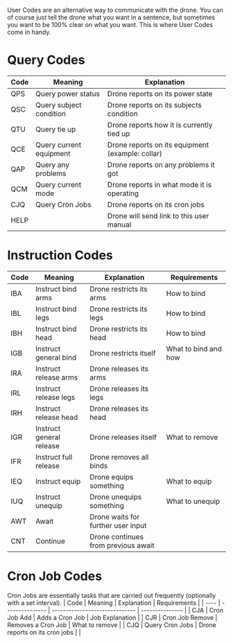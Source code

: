 User Codes are an alternative way to communicate with the drone. You can of course just tell the drone what you want in a sentence, but sometimes you want to be 100% clear on what you want. This is where User Codes come in handy.

# Query Codes
| Code | Meaning                 | Explanation                                      |
| ---- | ----------------------- | ------------------------------------------------ |
| QPS  | Query power status      | Drone reports on its power state                 |
| QSC  | Query subject condition | Drone reports on its subjects condition          |
| QTU  | Query tie up            | Drone reports how it is currently tied up        |
| QCE  | Query current equipment | Drone reports on its equipment (example: collar) |
| QAP  | Query any problems      | Drone reports on any problems it got             |
| QCM  | Query current mode      | Drone reports in what mode it is operating       |
| CJQ  | Query Cron Jobs         | Drone reports on its cron jobs                   | 
| HELP |                         | Drone will send link to this user manual         |

# Instruction Codes
| Code | Meaning                  | Explanation                         | Requirements         |
| ---- | ------------------------ | ----------------------------------- | -------------------- |
| IBA  | Instruct bind arms       | Drone restricts its arms            | How to bind          |
| IBL  | Instruct bind legs       | Drone restricts its legs            | How to bind          |
| IBH  | Instruct bind head       | Drone restricts its head            | How to bind          |
| IGB  | Instruct general bind    | Drone restricts itself              | What to bind and how |
| IRA  | Instruct release arms    | Drone releases its arms             |                      |
| IRL  | Instruct release legs    | Drone releases its legs             |                      |
| IRH  | Instruct release head    | Drone releases its head             |                      |
| IGR  | Instruct general release | Drone releases itself               | What to remove       |
| IFR  | Instruct full release    | Drone removes all binds             |                      |
| IEQ  | Instruct equip           | Drone equips something              | What to equip        |
| IUQ  | Instruct unequip         | Drone unequips something            | What to unequip      | 
| AWT  | Await                    | Drone waits for further user input  |                      |
| CNT  | Continue                 | Drone continues from previous await |                      |

# Cron Job Codes
Cron Jobs are essentially tasks that are carried out frequently (optionally with a set interval).
| Code | Meaning         | Explanation                    | Requirements    |
| ---- | --------------- | ------------------------------ | --------------- |
| CJA  | Cron Job Add    | Adds a Cron Job                | Job Explanation |
| CJR  | Cron Job Remove | Removes a Cron Job             | What to remove  |
| CJQ  | Query Cron Jobs | Drone reports on its cron jobs |                 |
